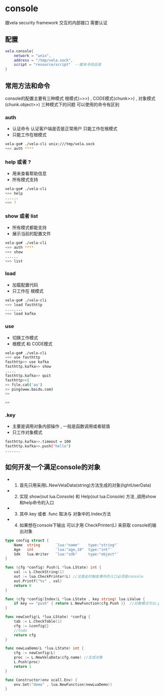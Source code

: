 # console
跟vela security framework 交互的内部接口 需要认证

## 配置
```lua
vela.console{
    network = "unix",
    address = "/tmp/vela.sock",
    script = "resource/script"  --脚本寻找目录
}
```

## 常用方法和命令
console的配置主要有三种模式 根模式(~>>) , CODE模式(chunk>>) , 对象模式(chunk.object>>)
三种模式下的问题 可以使用的命令有区别
### auth
- 认证命令  认证客户端是否是正常用户 只能工作在根模式
- 只能工作在根模式
```bash
vela-go# ./vela-cli unix:///tmp/vela.sock 
~>> auth ****
```

### help 或者 ?
- 用来查看帮助信息
- 所有模式支持
```bash
vela-go# ./vela-cli
~>> help
......
~>> ?
```

### show 或者 list 
- 所有模式都能支持 
- 展示当前的配置文件
```bash
vela-go# ./vela-cli
~>> auth ****
~>> show
......
~>> list
```

### load
- 加载配置代码
- 只工作在 根模式
```bash
vela-go# ./vela-cli
~>> load fasthttp
........
~>> load kafka
```
### use
- 切换工作模式
- 根模式 和 CODE模式
```bash
vela-go# ./vela-cli
~>> use fasthttp
fasthttp>> use kafka
fasthttp.kafka>> show
.....
fasthttp.kafka>> quit
fasthttp>>|
>> file.cat('aa')
>> ping(www.baidu.com)
>>

>>

```

### .key
- 主要是调用对象内部操作 , 一般是函数调用或者赋值
- 只工作对象模式
```bash
fasthttp.kafka>>.timeout = 100
fasthttp.kafka>>.push("hello")
.......
```

## 如何开发一个满足console的对象
- 1. 首先只用采用L.NewVelaData(string)方法生成的对象(lightUserData)
- 2. 实现 show(out lua.Console) 和 Help(out lua.Console) 方法 ,调用show 和help命令的入口
- 3. 其中.key 或者 .func 取决与 对象中的.Index方法
- 4. 如果想在console下输出 可以才用 CheckPrinter(L) 来获取 console的输出对象
```go
type config struct {
    Name  string       `lua:"name"    type:"string"`
    Age   int          `lua:"age,18"  type:"int"`
    Sdk   lua.Writer   `lua:"sdk"     type:"object"`
}

func (cfg *config) Push(L *lua.LState) int {
    val := L.CheckString(1)
    out := lua.CheckPrinter(L) //注意此时触发事件的入口必须是console
    out.Printf("%s" , val)
    return 0
}

func (cfg *config)Index(L *lua.LState , key string) lua.LValue {
    if key == "push" { return L.NewFunction(cfg.Push )}  //对象模式可以.push("hello")
}

func newConfig(L *lua.LState) *config {
    tab := L.CheckTable(1)
    cfg := &config{}
    //todo
    return cfg
}

func newLuaDemo(L *lua.LState) int {
    cfg := newConfig(L)
    proc := L.NewVelaData(cfg.name) //生成对象
    L.Push(proc)
    return 1
}

func Constructor(env xcall.Env) {
    env.Set("demo" , lua.NewFunction(newLuaDemo))
}
```